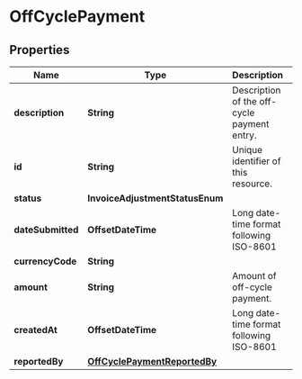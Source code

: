 

# OffCyclePayment


## Properties

| Name | Type | Description | Notes |
|------------ | ------------- | ------------- | -------------|
|**description** | **String** | Description of the off-cycle payment entry. |  |
|**id** | **String** | Unique identifier of this resource. |  |
|**status** | **InvoiceAdjustmentStatusEnum** |  |  |
|**dateSubmitted** | **OffsetDateTime** | Long date-time format following ISO-8601 |  |
|**currencyCode** | **String** |  |  |
|**amount** | **String** | Amount of off-cycle payment. |  |
|**createdAt** | **OffsetDateTime** | Long date-time format following ISO-8601 |  |
|**reportedBy** | [**OffCyclePaymentReportedBy**](OffCyclePaymentReportedBy.md) |  |  |



